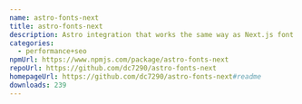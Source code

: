 ```yaml
---
name: astro-fonts-next
title: astro-fonts-next
description: Astro integration that works the same way as Next.js font optimization.
categories:
  - performance+seo
npmUrl: https://www.npmjs.com/package/astro-fonts-next
repoUrl: https://github.com/dc7290/astro-fonts-next
homepageUrl: https://github.com/dc7290/astro-fonts-next#readme
downloads: 239
---
```

